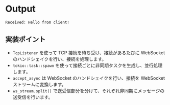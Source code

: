 # Output

```sh
Received: Hello from client!
```

## 実装ポイント

- `TcpListener` を使って TCP 接続を待ち受け、接続があるたびに WebSocket のハンドシェイクを行い、接続を処理します。
- `tokio::task::spawn` を使って接続ごとに非同期タスクを生成し、並行処理します。
- `accept_async` は WebSocket のハンドシェイクを行い、接続を WebSocket ストリームに変換します。
- `ws_stream.split()` で送受信部分を分けて、それぞれ非同期にメッセージの送受信を行います。
